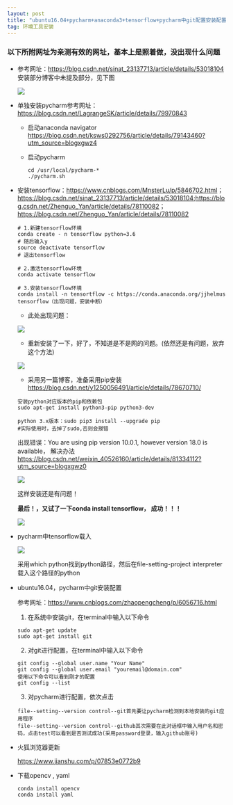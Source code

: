 ```yaml
---
layout: post
title: "ubuntu16.04+pycharm+anaconda3+tensorflow+pycharm中git配置安装配置"
tag: 环境工具安装
---
```


### 以下所附网址为亲测有效的网址，基本上是照着做，没出现什么问题

- 参考网址：<https://blog.csdn.net/sinat_23137713/article/details/53018104>安装部分博客中未提及部分，见下图

  ![](https://ws1.sinaimg.cn/large/e93305edly1fwcqoo9u6nj22io1w0u18.jpg)

- 单独安装pycharm参考网址：<https://blog.csdn.net/LagrangeSK/article/details/79970843>

  - 启动anaconda navigator <https://blog.csdn.net/ksws0292756/article/details/79143460?utm_source=blogxgwz4>

  - 启动pycharm

    ~~~
    cd /usr/local/pycharm-*
    ./pycharm.sh
    ~~~

- 安装tensorflow：<https://www.cnblogs.com/MnsterLu/p/5846702.html>；<https://blog.csdn.net/sinat_23137713/article/details/53018104>;<https://blog.csdn.net/Zhenguo_Yan/article/details/78110082>；<https://blog.csdn.net/Zhenguo_Yan/article/details/78110082>

  ~~~
  # 1.新建tensorflow环境
  conda create - n tensorflow python=3.6
  # 随后输入y
  source deactivate tensorflow
  # 退出tensorflow
  ~~~

  ~~~
  # 2.激活tensorflow环境
  conda activate tensorflow 
  ~~~

  ~~~
  # 3.安装tensorflow环境
  conda install -n tensortflow -c https://conda.anaconda.org/jjhelmus tensorflow（出现问题，安装中断）
  ~~~

  - 此处出现问题：

  ![](https://ws1.sinaimg.cn/large/e93305edly1fwcqorpjmyj20qo0f0tzb.jpg)

  - 重新安装了一下，好了，不知道是不是网的问题。(依然还是有问题，放弃这个方法)

  ![](https://ws1.sinaimg.cn/large/e93305edly1fwcqsjwdrtj20qo0f0tud.jpg)

  -  采用另一篇博客，准备采用pip安装<https://blog.csdn.net/y1250056491/article/details/78670710/>

    ```
    安装python对应版本的pip和依赖包
    sudo apt-get install python3-pip python3-dev
    ```

    ```
    python 3.x版本：sudo pip3 install --upgrade pip
    #实际使用时，去掉了sudo,否则会报错
    ```

    出现错误：You are using pip version 10.0.1, however version 18.0 is available， 解决办法<https://blog.csdn.net/weixin_40526160/article/details/81334112?utm_source=blogxgwz0>

    ![](https://ws1.sinaimg.cn/large/e93305edgy1fwdci9vtjej20qo0f07tm.jpg)

    这样安装还是有问题！

    **最后！，又试了一下conda install tensorflow， 成功！！！**

    ![](https://ws1.sinaimg.cn/large/e93305edgy1fwdcv6qjz2j20qo0f07sx.jpg)

- pycharm中tensorflow载入

  ![](H:\python-workspace\blog\yaolinxia.github.io\_posts\环境工具安装\e93305edgy1fwdd9ydeocj20qo0f0kga.jpg)

  采用which python找到python路径，然后在file-setting-project interpreter载入这个路径的python

- ubuntu16.04，pycharm中git安装配置

  参考网址：<https://www.cnblogs.com/zhaopengcheng/p/6056716.html>

  1. 在系统中安装git，在terminal中输入以下命令

  ~~~
  sudo apt-get update
  sudo apt-get install git
  ~~~

  2. 对git进行配置，在terminal中输入以下命令

  ~~~
  git config --global user.name "Your Name"
  git config --global user.email "youremail@domain.com"
  使用以下命令可以看到刚才的配置
  git config --list
  ~~~

  3. 对pycharm进行配置，依次点击

  ~~~
  file--setting--version control--git首先要让pycharm检测到本地安装的git应用程序
  file--setting--version control--github其次需要在此对话框中输入用户名和密码，点击test可以看到是否测试成功(采用password登录，输入github账号)
  ~~~

- 火狐浏览器更新

  <https://www.jianshu.com/p/07853e0772b9>

- 下载opencv , yaml

  ~~~
  conda install opencv
  conda install yaml
  
  ~~~




